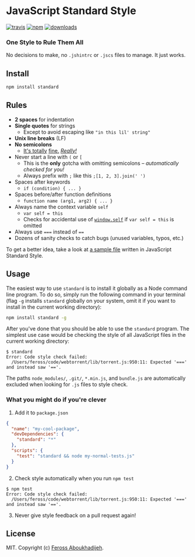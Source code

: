 # JavaScript Standard Style
[![travis][travis-image]][travis-url]
[![npm][npm-image]][npm-url]
[![downloads][downloads-image]][downloads-url]

[travis-image]: https://img.shields.io/travis/feross/standard.svg?style=flat
[travis-url]: https://travis-ci.org/feross/standard
[npm-image]: https://img.shields.io/npm/v/standard.svg?style=flat
[npm-url]: https://npmjs.org/package/standard
[downloads-image]: https://img.shields.io/npm/dm/standard.svg?style=flat
[downloads-url]: https://npmjs.org/package/standard

### One Style to Rule Them All

No decisions to make, no `.jshintrc` or `.jscs` files to manage. It just works.

## Install

```bash
npm install standard
```

## Rules

- **2 spaces** for indentation
- **Single quotes** for strings
  - Except to avoid escaping like `"in this lil' string"`
- **Unix line breaks** (LF)
- **No semicolons**
  - [It's totally][1] [fine.][2] *[Really!][3]*
- Never start a line with `(` or `[`
  - This is the **only** gotcha with omitting semicolons – *automatically checked for you!*
  - Always prefix with `;` like this `;[1, 2, 3].join(' ')`
- Spaces after keywords
  - `if (condition) { ... }`
- Spaces before/after function definitions
  - `function name (arg1, arg2) { ... }`
- Always name the context variable `self`
  - `var self = this`
  - Checks for accidental use of [`window.self`][4] if `var self = this` is omitted
- Always use `===` instead of `==`
- Dozens of sanity checks to catch bugs (unused variables, typos, etc.)

[1]: http://blog.izs.me/post/2353458699/an-open-letter-to-javascript-leaders-regarding
[2]: http://inimino.org/~inimino/blog/javascript_semicolons
[3]: https://github.com/maxogden/messages/issues/18
[4]: https://developer.mozilla.org/en-US/docs/Web/API/Window.self

To get a better idea, take a look at
[a sample file](https://github.com/feross/bittorrent-dht/blob/master/client.js) written
in JavaScript Standard Style.

## Usage

The easiest way to use `standard` is to install it globally as a Node command line
program. To do so, simply run the following command in your terminal (flag `-g` installs
`standard` globally on your system, omit it if you want to install in the current working
directory):

```bash
npm install standard -g
```

After you've done that you should be able to use the `standard` program. The simplest use
case would be checking the style of all JavaScript files in the current working directory:

```
$ standard
Error: Code style check failed:
  /Users/feross/code/webtorrent/lib/torrent.js:950:11: Expected '===' and instead saw '=='.
```

The paths `node_modules/`, `.git/`, `*.min.js`, and `bundle.js` are automatically excluded
when looking for `.js` files to style check.

### What you might do if you're clever

1. Add it to `package.json`

  ```json
  {
    "name": "my-cool-package",
    "devDependencies": {
      "standard": "*"
    },
    "scripts": {
      "test": "standard && node my-normal-tests.js"
    }
  }
  ```

2. Check style automatically when you run `npm test`

  ```
  $ npm test
  Error: Code style check failed:
    /Users/feross/code/webtorrent/lib/torrent.js:950:11: Expected '===' and instead saw '=='.
  ```

3. Never give style feedback on a pull request again!

## License

MIT. Copyright (c) [Feross Aboukhadijeh](http://feross.org).
